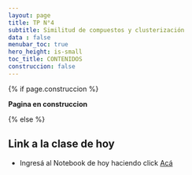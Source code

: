 ```yaml
---
layout: page
title: TP N°4
subtitle: Similitud de compuestos y clusterización
data : false
menubar_toc: true
hero_height: is-small
toc_title: CONTENIDOS
construccion: false
---
```


<style>
details > summary:first-of-type {
   display: list-item;
}
details summary { 
  cursor: pointer;
}

details summary > * {
  display: inline;
}

/* ol { list-style-type: upper-alpha; } */
</style>

{% if page.construccion %}

**Pagina en construccion**

{% else %}

## Link a la clase de hoy
* Ingresá al Notebook de hoy haciendo click [Acá](https://www.rcsb.com)
